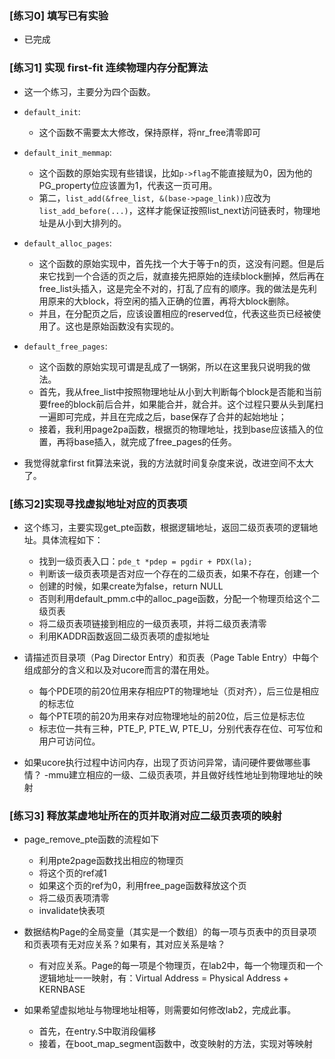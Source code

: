 

### [练习0] 填写已有实验

- 已完成

### [练习1] 实现 first-fit 连续物理内存分配算法

- 这一个练习，主要分为四个函数。

- `default_init`: 
  - 这个函数不需要太大修改，保持原样，将nr_free清零即可
- `default_init_memmap`: 
  - 这个函数的原始实现有些错误，比如`p->flag`不能直接赋为0，因为他的PG_property位应该置为1，代表这一页可用。
  - 第二，`list_add(&free_list, &(base->page_link))`应改为`list_add_before(...)`，这样才能保证按照list_next访问链表时，物理地址是从小到大排列的。
- `default_alloc_pages`:
  - 这个函数的原始实现中，首先找一个大于等于n的页，这没有问题。但是后来它找到一个合适的页之后，就直接先把原始的连续block删掉，然后再在free_list头插入，这是完全不对的，打乱了应有的顺序。我的做法是先利用原来的大block，将空闲的插入正确的位置，再将大block删除。
  - 并且，在分配页之后，应该设置相应的reserved位，代表这些页已经被使用了。这也是原始函数没有实现的。

- `default_free_pages`:
  - 这个函数的原始实现可谓是乱成了一锅粥，所以在这里我只说明我的做法。
  - 首先，我从free_list中按照物理地址从小到大判断每个block是否能和当前要free的block前后合并，如果能合并，就合并。这个过程只要从头到尾扫一遍即可完成，并且在完成之后，base保存了合并的起始地址；
  - 接着，我利用page2pa函数，根据页的物理地址，找到base应该插入的位置，再将base插入，就完成了free_pages的任务。

- 我觉得就拿first fit算法来说，我的方法就时间复杂度来说，改进空间不太大了。
  
### [练习2]实现寻找虚拟地址对应的页表项

- 这个练习，主要实现get_pte函数，根据逻辑地址，返回二级页表项的逻辑地址。具体流程如下：
  - 找到一级页表入口：`pde_t *pdep = pgdir + PDX(la);`
  - 判断该一级页表项是否对应一个存在的二级页表，如果不存在，创建一个
  - 创建的时候，如果create为false，return NULL
  - 否则利用default_pmm.c中的alloc_page函数，分配一个物理页给这个二级页表
  - 将二级页表项链接到相应的一级页表项，并将二级页表清零
  - 利用KADDR函数返回二级页表项的虚拟地址

- 请描述页目录项（Pag Director Entry）和页表（Page Table Entry）中每个组成部分的含义和以及对ucore而言的潜在用处。

  - 每个PDE项的前20位用来存相应PT的物理地址（页对齐），后三位是相应的标志位
  - 每个PTE项的前20为用来存对应物理地址的前20位，后三位是标志位
  - 标志位一共有三种，PTE_P, PTE_W, PTE_U，分别代表存在位、可写位和用户可访问位。

- 如果ucore执行过程中访问内存，出现了页访问异常，请问硬件要做哪些事情？
  -mmu建立相应的一级、二级页表项，并且做好线性地址到物理地址的映射

### [练习3] 释放某虚地址所在的页并取消对应二级页表项的映射

- page_remove_pte函数的流程如下
  - 利用pte2page函数找出相应的物理页
  - 将这个页的ref减1
  - 如果这个页的ref为0，利用free_page函数释放这个页
  - 将二级页表项清零
  - invalidate快表项

- 数据结构Page的全局变量（其实是一个数组）的每一项与页表中的页目录项和页表项有无对应关系？如果有，其对应关系是啥？

  - 有对应关系。Page的每一项是个物理页，在lab2中，每一个物理页和一个逻辑地址一一映射，有：Virtual Address = Physical Address + KERNBASE

- 如果希望虚拟地址与物理地址相等，则需要如何修改lab2，完成此事。
  - 首先，在entry.S中取消段偏移
  - 接着，在boot_map_segment函数中，改变映射的方法，实现对等映射

